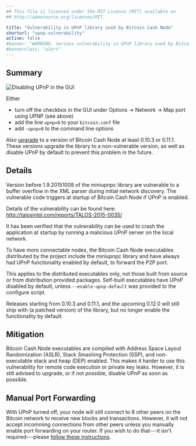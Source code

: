 ```yaml
---
## This file is licensed under the MIT License (MIT) available on
## http://opensource.org/licenses/MIT.

title: "Vulnerability in UPnP library used by Bitcoin Cash Node"
shorturl: "upnp-vulnerability"
active: false
#banner: "WARNING: serious vulnerability in UPnP library used by Bitcoin Cash Node (click here to read)"
#bannerclass: "alert"
---
```


## Summary

![Disabling UPnP in the GUI](/img/alerts/disable_upnp.png)

Either

- turn off the checkbox in the GUI under Options → Network → Map port using UPNP (see above)
- add the line `upnp=0` to your `bitcoin.conf` file
- add `-upnp=0` to the command line options

Also [upgrade](https://bitcoincore.org/en/download) to a version of Bitcoin Cash Node at least 0.10.3
or 0.11.1. These versions upgrade the
library to a non-vulnerable version, as well as disable UPnP by default to
prevent this problem in the future.

## Details

Version before 1.9.20151008 of the miniupnpc library are vulnerable to a buffer
overflow in the XML parser during initial network discovery. The
vulnerable code triggers at startup of Bitcoin Cash Node if UPnP is enabled.

Details of the vulnerability can be found here: <http://talosintel.com/reports/TALOS-2015-0035/>

It has been verified that the vulnerability can be used to crash the
application at startup by running a malicious UPnP server on the local
network.

To have more connectable nodes, the Bitcoin Cash Node executables distributed by
the project include the miniupnpc library and have always had UPnP
functionality enabled by default, to forward the P2P port.

This applies to the distributed executables only, not those built from source or
from distribution provided packages. Self-built executables have UPnP disabled
by default, unless `--enable-upnp-default` was provided to the configure script.

Releases starting from 0.10.3 and 0.11.1, and the upcoming 0.12.0 will still ship
with (a patched version) of the library, but no longer enable the functionality by default.

## Mitigation

Bitcoin Cash Node executables are compiled with Address Space Layout Randomization (ASLR),
Stack Smashing Protection (SSP), and non-executable stack and heap (DEP) enabled. This
makes it harder to use this vulnerability for remote code execution or private
key leaks. However, it is still advised to upgrade, or if not possible, disable
UPnP as soon as possible.

## Manual Port Forwarding

With UPnP turned off, your node will still connect to 8 other peers on
the Bitcoin network to receive new blocks and transactions.  However, it
will not accept incomming connections from other peers unless you
manually enable port forwarding on your router.  If you wish to do
that---it isn't required---please [follow these
instructions](/en/full-node#network-configuration).
